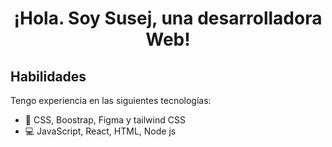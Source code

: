 <h1 align="center"> ¡Hola. Soy Susej, una desarrolladora Web!</h1>

<h2> Habilidades </h2>

Tengo experiencia en las siguientes tecnologías:

- 🎨 CSS, Boostrap, Figma y tailwind CSS
- 💻  JavaScript, React, HTML, Node js

